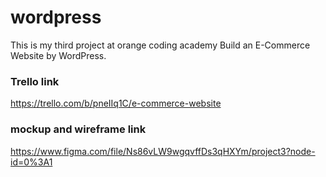 # wordpress
This is my third project at orange coding academy Build an E-Commerce Website by WordPress.
### Trello link 
https://trello.com/b/pneIIq1C/e-commerce-website
### mockup and wireframe link
https://www.figma.com/file/Ns86vLW9wgqvffDs3qHXYm/project3?node-id=0%3A1
